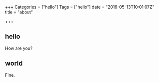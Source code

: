 +++
Categories = ["hello"]
Tags = ["hello"]
date = "2016-05-13T10:01:07Z"
title = "about"

+++

## hello

How are you?

## world

Fine.
